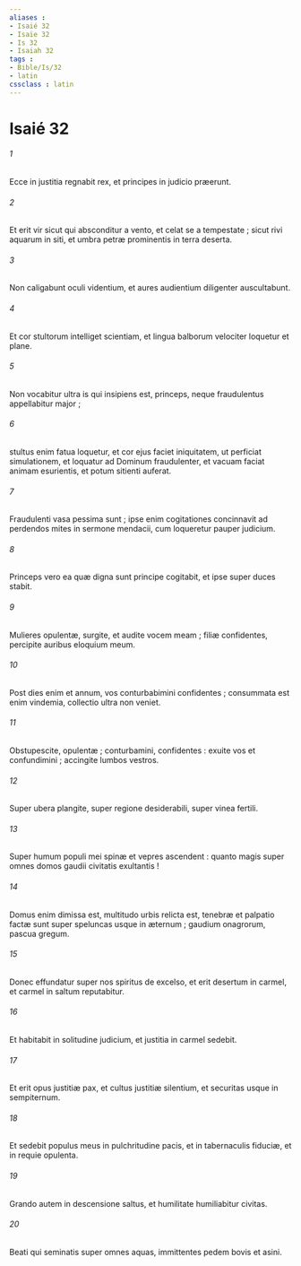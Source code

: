 ```yaml
---
aliases : 
- Isaié 32
- Isaïe 32
- Is 32
- Isaiah 32
tags : 
- Bible/Is/32
- latin
cssclass : latin
---
```


# Isaié 32

###### 1
Ecce in justitia regnabit rex, et principes in judicio præerunt.
###### 2
Et erit vir sicut qui absconditur a vento, et celat se a tempestate ; sicut rivi aquarum in siti, et umbra petræ prominentis in terra deserta.
###### 3
Non caligabunt oculi videntium, et aures audientium diligenter auscultabunt.
###### 4
Et cor stultorum intelliget scientiam, et lingua balborum velociter loquetur et plane.
###### 5
Non vocabitur ultra is qui insipiens est, princeps, neque fraudulentus appellabitur major ;
###### 6
stultus enim fatua loquetur, et cor ejus faciet iniquitatem, ut perficiat simulationem, et loquatur ad Dominum fraudulenter, et vacuam faciat animam esurientis, et potum sitienti auferat.
###### 7
Fraudulenti vasa pessima sunt ; ipse enim cogitationes concinnavit ad perdendos mites in sermone mendacii, cum loqueretur pauper judicium.
###### 8
Princeps vero ea quæ digna sunt principe cogitabit, et ipse super duces stabit.
###### 9
Mulieres opulentæ, surgite, et audite vocem meam ; filiæ confidentes, percipite auribus eloquium meum.
###### 10
Post dies enim et annum, vos conturbabimini confidentes ; consummata est enim vindemia, collectio ultra non veniet.
###### 11
Obstupescite, opulentæ ; conturbamini, confidentes : exuite vos et confundimini ; accingite lumbos vestros.
###### 12
Super ubera plangite, super regione desiderabili, super vinea fertili.
###### 13
Super humum populi mei spinæ et vepres ascendent : quanto magis super omnes domos gaudii civitatis exultantis !
###### 14
Domus enim dimissa est, multitudo urbis relicta est, tenebræ et palpatio factæ sunt super speluncas usque in æternum ; gaudium onagrorum, pascua gregum.
###### 15
Donec effundatur super nos spiritus de excelso, et erit desertum in carmel, et carmel in saltum reputabitur.
###### 16
Et habitabit in solitudine judicium, et justitia in carmel sedebit.
###### 17
Et erit opus justitiæ pax, et cultus justitiæ silentium, et securitas usque in sempiternum.
###### 18
Et sedebit populus meus in pulchritudine pacis, et in tabernaculis fiduciæ, et in requie opulenta.
###### 19
Grando autem in descensione saltus, et humilitate humiliabitur civitas.
###### 20
Beati qui seminatis super omnes aquas, immittentes pedem bovis et asini.
